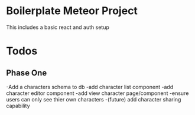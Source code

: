 # Boilerplate Meteor Project

This includes a basic react and auth setup

# Todos
## Phase One
-Add a characters schema to db
-add character list component
-add character editor component
-add view character page/component
-ensure users can only see thier own characters
-(future) add character sharing capability